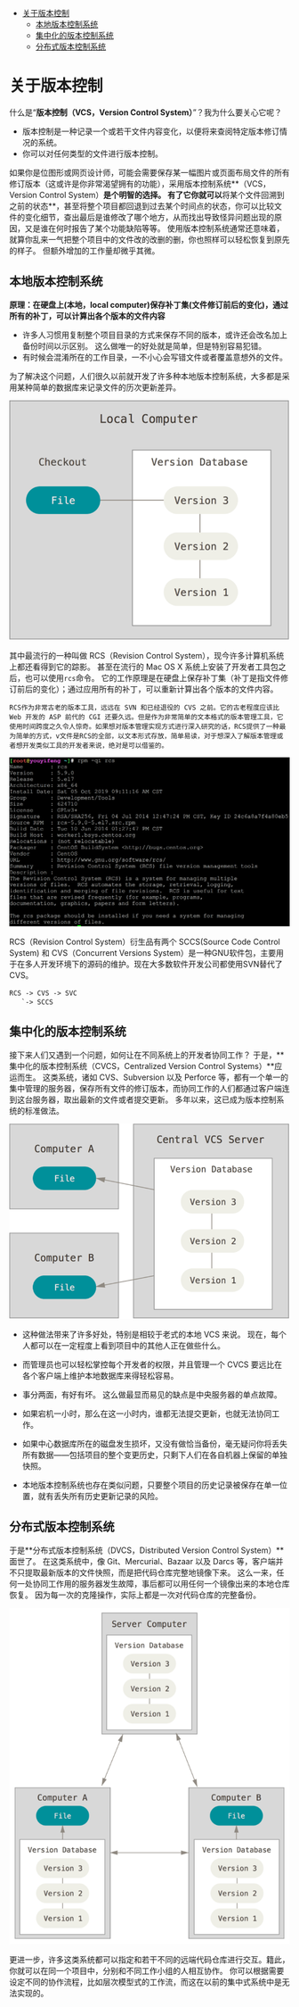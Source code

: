 <!-- MDTOC maxdepth:6 firsth1:1 numbering:0 flatten:0 bullets:1 updateOnSave:1 -->

- [关于版本控制](#关于版本控制)   
   - [本地版本控制系统](#本地版本控制系统)   
   - [集中化的版本控制系统](#集中化的版本控制系统)   
   - [分布式版本控制系统](#分布式版本控制系统)   

<!-- /MDTOC -->
# 关于版本控制

什么是“**版本控制（VCS，Version Control System）**”？我为什么要关心它呢？
* 版本控制是一种记录一个或若干文件内容变化，以便将来查阅特定版本修订情况的系统。
* 你可以对任何类型的文件进行版本控制。

如果你是位图形或网页设计师，可能会需要保存某一幅图片或页面布局文件的所有修订版本（这或许是你非常渴望拥有的功能），采用版本控制系统**（VCS，Version Control System）**是个明智的选择。 有了它你就可以**将某个文件回溯到之前的状态**，甚至将整个项目都回退到过去某个时间点的状态，你可以比较文件的变化细节，查出最后是谁修改了哪个地方，从而找出导致怪异问题出现的原因，又是谁在何时报告了某个功能缺陷等等。 使用版本控制系统通常还意味着，就算你乱来一气把整个项目中的文件改的改删的删，你也照样可以轻松恢复到原先的样子。 但额外增加的工作量却微乎其微。

## 本地版本控制系统

**原理：在硬盘上(本地，local computer)保存补丁集(文件修订前后的变化)，通过所有的补丁，可以计算出各个版本的文件内容**

- 许多人习惯用复制整个项目目录的方式来保存不同的版本，或许还会改名加上备份时间以示区别。 这么做唯一的好处就是简单，但是特别容易犯错。
- 有时候会混淆所在的工作目录，一不小心会写错文件或者覆盖意想外的文件。

为了解决这个问题，人们很久以前就开发了许多种本地版本控制系统，大多都是采用某种简单的数据库来记录文件的历次更新差异。

![20191004_223145_30](image/20191004_223145_30.png)

其中最流行的一种叫做 RCS（Revision Control System），现今许多计算机系统上都还看得到它的踪影。 甚至在流行的 Mac OS X 系统上安装了开发者工具包之后，也可以使用```rcs```命令。 它的工作原理是在硬盘上保存补丁集（补丁是指文件修订前后的变化）；通过应用所有的补丁，可以重新计算出各个版本的文件内容。

```
RCS作为非常古老的版本工具，远远在 SVN 和已经退役的 CVS 之前。它的古老程度应该比 Web 开发的 ASP 前代的 CGI 还要久远。但是作为非常简单的文本格式的版本管理工具，它使用时间跨度之久令人惊奇。如果想对版本管理实现方式进行深入研究的话，RCS提供了一种最为简单的方式，v文件是RCS的全部，以文本形式存放，简单易读，对于想深入了解版本管理或者想开发类似工具的开发者来说，绝对是可以借鉴的。
```

![20191005_091343_22](image/20191005_091343_22.png)

RCS（Revision Control System）衍生品有两个 SCCS(Source Code Control System) 和 CVS（Concurrent Versions System）是一种GNU软件包，主要用于在多人开发环境下的源码的维护。现在大多数软件开发公司都使用SVN替代了CVS。

```
RCS -> CVS -> SVC
   `-> SCCS
```

## 集中化的版本控制系统

接下来人们又遇到一个问题，如何让在不同系统上的开发者协同工作？ 于是，**集中化的版本控制系统（CVCS，Centralized Version Control Systems）**应运而生。 这类系统，诸如 CVS、Subversion 以及 Perforce 等，都有一个单一的集中管理的服务器，保存所有文件的修订版本，而协同工作的人们都通过客户端连到这台服务器，取出最新的文件或者提交更新。 多年以来，这已成为版本控制系统的标准做法。

![20191005_100420_53](image/20191005_100420_53.png)

- 这种做法带来了许多好处，特别是相较于老式的本地 VCS 来说。 现在，每个人都可以在一定程度上看到项目中的其他人正在做些什么。
- 而管理员也可以轻松掌控每个开发者的权限，并且管理一个 CVCS 要远比在各个客户端上维护本地数据库来得轻松容易。

- 事分两面，有好有坏。 这么做最显而易见的缺点是中央服务器的单点故障。
- 如果宕机一小时，那么在这一小时内，谁都无法提交更新，也就无法协同工作。
- 如果中心数据库所在的磁盘发生损坏，又没有做恰当备份，毫无疑问你将丢失所有数据——包括项目的整个变更历史，只剩下人们在各自机器上保留的单独快照。
- 本地版本控制系统也存在类似问题，只要整个项目的历史记录被保存在单一位置，就有丢失所有历史更新记录的风险。

## 分布式版本控制系统

于是**分布式版本控制系统（DVCS，Distributed Version Control System）**面世了。 在这类系统中，像 Git、Mercurial、Bazaar 以及 Darcs 等，客户端并不只提取最新版本的文件快照，而是把代码仓库完整地镜像下来。 这么一来，任何一处协同工作用的服务器发生故障，事后都可以用任何一个镜像出来的本地仓库恢复。 因为每一次的克隆操作，实际上都是一次对代码仓库的完整备份。

![20191005_100739_88](image/20191005_100739_88.png)

更进一步，许多这类系统都可以指定和若干不同的远端代码仓库进行交互。籍此，你就可以在同一个项目中，分别和不同工作小组的人相互协作。 你可以根据需要设定不同的协作流程，比如层次模型式的工作流，而这在以前的集中式系统中是无法实现的。
